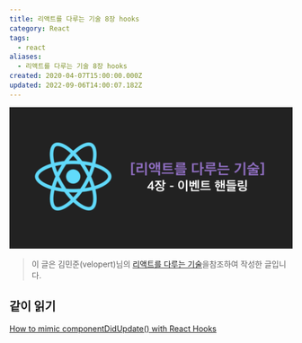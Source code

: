 ```yaml
---
title: 리액트를 다루는 기술 8장 hooks
category: React
tags:
  - react
aliases:
  - 리액트를 다루는 기술 8장 hooks
created: 2020-04-07T15:00:00.000Z
updated: 2022-09-06T14:00:07.182Z
---
```


<Metadata />

![react-technique-8-hooks-image-0](./images/react-technique-8-hooks-image-0.png)

> 이 글은 김민준(velopert)님의 [리액트를 다루는 기술](http://www.yes24.com/Product/Goods/78233628?Acode=101)을참조하여 작성한 글입니다.

## 같이 읽기

[How to mimic componentDidUpdate() with React Hooks](https://dev.to/savagepixie/how-to-mimic-componentdidupdate-with-react-hooks-3j8c)
